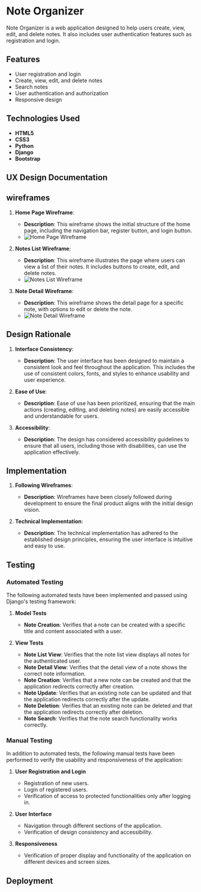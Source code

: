 # Note Organizer

Note Organizer is a web application designed to help users create, view, edit, and delete notes. It also includes user authentication features such as registration and login.

## Features
- User registration and login
- Create, view, edit, and delete notes
- Search notes
- User authentication and authorization
- Responsive design

## Technologies Used

- **HTML5**
- **CSS3**
- **Python**
- **Django**
- **Bootstrap**

## UX Design Documentation
## wireframes
1. **Home Page Wireframe**:
    - **Description**: This wireframe shows the initial structure of the home page, including the navigation bar, register button, and login button.
    - ![Home Page Wireframe]()

2. **Notes List Wireframe**:
    - **Description**: This wireframe illustrates the page where users can view a list of their notes. It includes buttons to create, edit, and delete notes.
    - ![Notes List Wireframe]()

3. **Note Detail Wireframe**:
    - **Description**: This wireframe shows the detail page for a specific note, with options to edit or delete the note.
    - ![Note Detail Wireframe]()

## Design Rationale

1. **Interface Consistency**:
    - **Description**: The user interface has been designed to maintain a consistent look and feel throughout the application. This includes the use of consistent colors, fonts, and styles to enhance usability and user experience.

2. **Ease of Use**:
    - **Description**: Ease of use has been prioritized, ensuring that the main actions (creating, editing, and deleting notes) are easily accessible and understandable for users.

3. **Accessibility**:
    - **Description**: The design has considered accessibility guidelines to ensure that all users, including those with disabilities, can use the application effectively.

## Implementation

1. **Following Wireframes**:
    - **Description**: Wireframes have been closely followed during development to ensure the final product aligns with the initial design vision.

2. **Technical Implementation**:
    - **Description**: The technical implementation has adhered to the established design principles, ensuring the user interface is intuitive and easy to use.

## Testing

### Automated Testing
The following automated tests have been implemented and passed using Django's testing framework:

1. **Model Tests**
   - **Note Creation**: Verifies that a note can be created with a specific title and content associated with a user.

2. **View Tests**
   - **Note List View**: Verifies that the note list view displays all notes for the authenticated user.
   - **Note Detail View**: Verifies that the detail view of a note shows the correct note information.
   - **Note Creation**: Verifies that a new note can be created and that the application redirects correctly after creation.
   - **Note Update**: Verifies that an existing note can be updated and that the application redirects correctly after the update.
   - **Note Deletion**: Verifies that an existing note can be deleted and that the application redirects correctly after deletion.
   - **Note Search**: Verifies that the note search functionality works correctly.

### Manual Testing
In addition to automated tests, the following manual tests have been performed to verify the usability and responsiveness of the application:

1. **User Registration and Login**
   - Registration of new users.
   - Login of registered users.
   - Verification of access to protected functionalities only after logging in.

2. **User Interface**
   - Navigation through different sections of the application.
   - Verification of design consistency and accessibility.

3. **Responsiveness**
   - Verification of proper display and functionality of the application on different devices and screen sizes.
## Deployment
